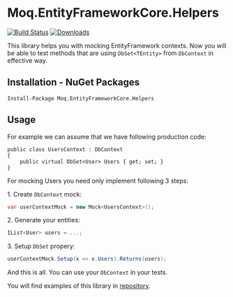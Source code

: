 # Moq.EntityFrameworkCore.Helpers
[![Build Status](https://travis-ci.org/MichalJankowskii/Moq.EntityFrameworkCore.Helpers.svg?branch=master)](https://travis-ci.org/MichalJankowskii/Moq.EntityFrameworkCore.Helpers)
[![Downloads](https://img.shields.io/nuget/dt/Moq.EntityFrameworkCore.Helpers.svg)](https://github.com/MichalJankowskii/Moq.EntityFrameworkCore.Helpers)

This library helps you with mocking EntityFramework contexts. Now you will be able to test methods that are using `DbSet<TEntity>` from `DbContext` in effective way.
## Installation - NuGet Packages
```
Install-Package Moq.EntityFrameworkCore.Helpers
```

## Usage
For example we can assume that we have following production code:
```
public class UsersContext : DbContext
{
    public virtual DbSet<User> Users { get; set; }
}
```

For mocking Users you need only implement following 3 steps:

1\. Create `DbContext` mock:
```csharp
var userContextMock = new Mock<UsersContext>();
```
2\. Generate your entities:
```csharp
IList<User> users = ...;
```
3\. Setup `DbSet` propery:
```csharp
userContextMock.Setup(x => x.Users).Returns(users);
```

And this is all. You can use your `DbContext` in your tests.

You will find examples of this library in [repository](https://github.com/MichalJankowskii/Moq.EntityFrameworkCore.Helpers/blob/master/src/Moq.EntityFrameworkCore.Helpers.Examples/UsersServiceTest.cs).
